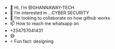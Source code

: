 - 👋 Hi, I’m @GHANNAWAY-TECH
- 👀 I’m interested in ...CYBER SECURITY
- 💞️ I’m looking to collaborate on how github works
- 📫 How to reach me whatsapp on
- +254757041431
- 😄 
- ⚡ Fun fact: designing

<!---
GHANNAWAY-TECH/GHANNAWAY-TECH is a ✨ special ✨ repository because its `README.md` (this file) appears on your GitHub profile.
You can click the Preview link to take a look at your changes.
--->

